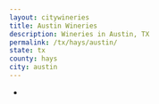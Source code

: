 ```yaml
---
layout: citywineries
title: Austin Wineries
description: Wineries in Austin, TX
permalink: /tx/hays/austin/
state: tx
county: hays
city: austin
---
```

-
